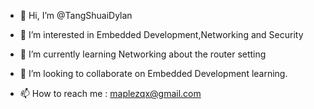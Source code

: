 - 👋 Hi, I’m @TangShuaiDylan
- 👀 I’m interested in Embedded Development,Networking and Security

- 🌱 I’m currently learning Networking about the router setting
- 💞️ I’m looking to collaborate on Embedded Development learning.
- 📫 How to reach me : maplezqx@gmail.com

<!---
TangShuaiDylan/TangShuaiDylan is a ✨ special ✨ repository because its `README.md` (this file) appears on your GitHub profile.
You can click the Preview link to take a look at your changes.
--->
